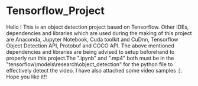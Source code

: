 # Tensorflow_Project

Hello ! This is an object detection project based on Tensorflow. Other IDEs, dependencies and libraries which are used during the making of this project are Anaconda, Jupyter
Notebook, Cuda toolkit and CuDnn, Tensorflow Object Detection API, Protobuf and COCO API. The above mentioned dependencies and libraries are being advised to setup beforehand
to properly run this project.The ".ipynb" and ".mp4" both must be in the "tensorflow\models\research\object_detection" for the python file to effectively detect the video. 
I have also attached some video samples :). Hope you like it!!
